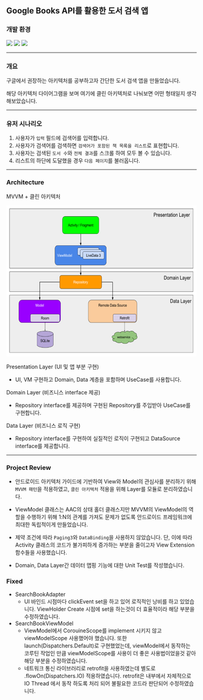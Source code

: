 ## Google Books API를 활용한 도서 검색 앱


### 개발 환경

<a href="https://https://developer.android.com/studio/intro?hl=ko"><img src="https://img.shields.io/badge/Android Studio-3DDC84?style=flat-square&logo=Android Studio&logoColor=white"/></a>
<a href="https://kotlinlang.org/docs/releases.html#release-details"><img src="https://img.shields.io/badge/Kotlin 1.6.21-7F52FF?style=flat-square&logo=Kotlin&logoColor=white"/></a>
<img src="https://img.shields.io/badge/Git-F05032?style=flat-square&logo=Git&logoColor=white"/>

----

### 개요
구글에서 권장하는 아키텍처를 공부하고자 간단한 도서 검색 앱을 만들었습니다.

해당 아키텍처 다이어그램을 보며 여기에 클린 아키텍처로 나눠보면 어떤 형태일지 생각해보았습니다.

----

### 유저 시나리오

1. 사용자가 `입력` 필드에 검색어를 입력합니다.
2. 사용자가 검색어를 검색하면 `검색어가 포함된 책 목록을 리스트`로 표현합니다.
3. 사용자는 검색된 `도서 수`와 `전체 결과`를 스크롤 하여 모두 볼 수 있습니다.
4. 리스트의 하단에 도달했을 경우 `다음 페이지`를 불러옵니다.

----

### Architecture

MVVM + 클린 아키텍처

<img src="./architecture_1.png" width="600px" height="400px" title="Archtecture_1"/>

Presentation Layer (UI 및 앱 부분 구현)

- UI, VM 구현하고 Domain, Data 계층을 포함하며 UseCase를 사용합니다.

Domain Layer (비즈니스 interface 제공)

- Repository interface를 제공하며 구현된 Repository를 주입받아 UseCase를 구현합니다.

Data Layer (비즈니스 로직 구현)

- Repository interface를 구현하여 실질적인 로직이 구현되고 DataSource interface를 제공합니다.

----

### Project Review

- 안드로이드 아키텍처 가이드에 기반하여 View와 Model의 관심사를 분리하기 위해 `MVVM 패턴`을 적용하였고, `클린 아키텍처` 적용을 위해 Layer를 모듈로 분리하였습니다.
      

- ViewModel 클래스는 AAC의 상태 홀더 클래스지만 MVVM의 ViewModel의 역할을 수행하기 위해 1:N의 관계를 가져도 문제가 없도록 안드로이드 프레임워크에 최대한 독립적이게 만들었습니다.   


- 제약 조건에 따라 `Paging3`와 `DataBinding`을 사용하지 않았습니다. 단, 이에 따라 Activity 클래스의 코드가 불가피하게 증가하는 부분을 줄이고자 View Extension 함수들을 사용했습니다.   

   
- Domain, Data Layer간 데이터 맵핑 기능에 대한 Unit Test를 작성했습니다.   


### Fixed

- SearchBookAdapter
    - UI 바인드 시점마다 clickEvent set을 하고 있어 로직적인 낭비를 하고 있었습니다. ViewHolder Create 시점에 set을 하는것이 더 효율적이라 해당 부분을 수정하였습니다.
- SearchBookViewModel
    - ViewModel에서 CorouineScope를 implement 시키지 않고 viewModelScope 사용했어야 했습니다. 또한 launch(Dispatchers.Default)로 구현했었는데, viewModel에서 동작하는 코루틴 작업인 만큼 viewModelScope를 사용이 더 좋은 사용법이었을것 같아 해당 부분을 수정하였습니다.
    - 네트워크 통신 라이브러리로 retrofit을 사용하였는데 별도로 .flowOn(Dispatchers.IO) 적용하였습니다. retrofit은 내부에서 자체적으로 IO Thread 에서 동작 하도록 처리 되어 불필요한 코드라 판단되어 수정하였습니다.
